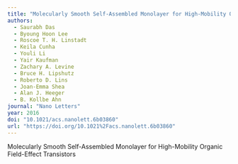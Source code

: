```yaml
---
title: "Molecularly Smooth Self-Assembled Monolayer for High-Mobility Organic Field-Effect Transistors"
authors:
  - Saurabh Das
  - Byoung Hoon Lee
  - Roscoe T. H. Linstadt
  - Keila Cunha
  - Youli Li
  - Yair Kaufman
  - Zachary A. Levine
  - Bruce H. Lipshutz
  - Roberto D. Lins
  - Joan-Emma Shea
  - Alan J. Heeger
  - B. Kollbe Ahn
journal: "Nano Letters"
year: 2016
doi: "10.1021/acs.nanolett.6b03860"
url: "https://doi.org/10.1021%2Facs.nanolett.6b03860"
---
```


Molecularly Smooth Self-Assembled Monolayer for High-Mobility Organic Field-Effect Transistors
